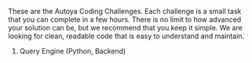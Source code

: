 These are the Autoya Coding Challenges. Each challenge is a small task that you can complete in a few hours. There is no limit to how advanced your solution can be, but we recommend that you keep it simple. We are looking for clean, readable code that is easy to understand and maintain.

1. Query Engine (Python, Backend)